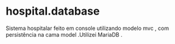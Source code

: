 # hospital.database
Sistema hospitalar feito em console utilizando modelo mvc , com persistência na cama model .Utilizei MariaDB .
